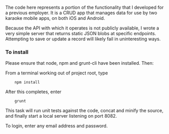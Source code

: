 The code here represents a portion of the functionality that I developed for a previous employer. It is a CRUD app that manages data for use by two karaoke mobile apps, on both iOS and Android.

Because the API with which it operates is not publicly available, I wrote a very simple server that returns static JSON blobs at specific endpoints. Attempting to save or update a record will likely fail in uninteresting ways.

### To install
Please ensure that node, npm and grunt-cli have been installed. Then:

From a terminal working out of project root, type

```
    npm install
```    
    
After this completes, enter

```
    grunt
```
    
This task will run unit tests against the code, concat and minify the source, and finally start a local server listening on port 8082.

To login, enter any email address and password.
